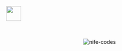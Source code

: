 <br><br>
<img src="https://raw.githubusercontent.com/innng/innng/master/assets/kyubey.gif" height="40" />
<br><br><br>

<p align="center">
  <img 
    src="https://github-readme-stats.vercel.app/api/top-langs?username=nife-codes&show_icons=true&locale=en&layout=compact&theme=dracula&title_color=ff66b2&icon_color=ff66b2&text_color=ffffff&bg_color=0d1117" 
    alt="nife-codes"/>
</p>

